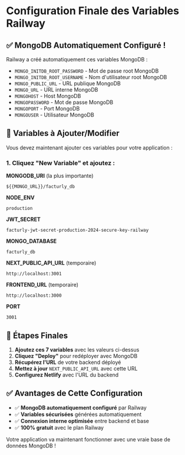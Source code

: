 # Configuration Finale des Variables Railway

## ✅ MongoDB Automatiquement Configuré !

Railway a créé automatiquement ces variables MongoDB :

- `MONGO_INITDB_ROOT_PASSWORD` - Mot de passe root MongoDB
- `MONGO_INITDB_ROOT_USERNAME` - Nom d'utilisateur root MongoDB
- `MONGO_PUBLIC_URL` - URL publique MongoDB
- `MONGO_URL` - URL interne MongoDB
- `MONGOHOST` - Host MongoDB
- `MONGOPASSWORD` - Mot de passe MongoDB
- `MONGOPORT` - Port MongoDB
- `MONGOUSER` - Utilisateur MongoDB

## 🔧 Variables à Ajouter/Modifier

Vous devez maintenant ajouter ces variables pour votre application :

### 1. Cliquez "New Variable" et ajoutez :

**MONGODB_URI** (la plus importante)

```
${{MONGO_URL}}/facturly_db
```

**NODE_ENV**

```
production
```

**JWT_SECRET**

```
facturly-jwt-secret-production-2024-secure-key-railway
```

**MONGO_DATABASE**

```
facturly_db
```

**NEXT_PUBLIC_API_URL** (temporaire)

```
http://localhost:3001
```

**FRONTEND_URL** (temporaire)

```
http://localhost:3000
```

**PORT**

```
3001
```

## 🚀 Étapes Finales

1. **Ajoutez ces 7 variables** avec les valeurs ci-dessus
2. **Cliquez "Deploy"** pour redéployer avec MongoDB
3. **Récupérez l'URL** de votre backend déployé
4. **Mettez à jour** `NEXT_PUBLIC_API_URL` avec cette URL
5. **Configurez Netlify** avec l'URL du backend

## ✅ Avantages de Cette Configuration

- ✅ **MongoDB automatiquement configuré** par Railway
- ✅ **Variables sécurisées** générées automatiquement
- ✅ **Connexion interne optimisée** entre backend et base
- ✅ **100% gratuit** avec le plan Railway

Votre application va maintenant fonctionner avec une vraie base de données MongoDB !
